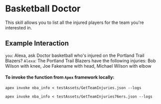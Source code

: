 # Basketball Doctor

This skill allows you to list all the  injured players for the team you're interested in.

## Example Interaction

`you`: Alexa, ask Doctor basketball who's injured on the Portland Trail Blazers?
`Alexa`: The Portland Trail Blazers have the following injuries: Bob Wilson with knee, Joe Fakename with head, Michael Wilson with elbow



#### To invoke the function from `Apex` framework locally:

`apex invoke nba_info < testAssets/GetTeamInjuries.json --logs`

`apex invoke nba_info < testAssets/GetTeamInjuries76ers.json --logs`
